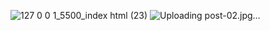 ![127 0 0 1_5500_index html (23)](https://github.com/user-attachments/assets/c6a43110-b776-4e11-902c-dd6500e5dcdf)
![Uploading post-02.jpg…]()


